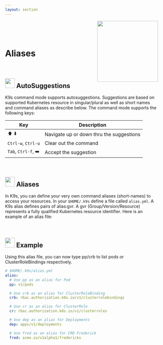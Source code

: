 ```yaml
---
layout: section
---
```


[<img src="/assets/sections/dragon_1.png" align="right" width="200" height="auto"/>](/)

<br/>
<br/>
<br/>

# Aliases

<br/>

## <img src="/assets/sections/overview.png" width="auto" height="32"/> AutoSuggestions

K9s command mode supports autosuggestions. Suggestions are based on supported Kubernetes resource in singular/plural as well as short names and command aliases as describe below. The command mode supports the following keys:

| Key                | Description                              |
| ------------------ | ---------------------------------------- |
| ⬆️ ⬇️                | Navigate up or down thru the suggestions |
| `Ctrl-w`, `Ctrl-u` | Clear out the command                    |
| `Tab`, `Ctrl-f`, ➡️ | Accept the suggestion                    |

<br/>

## <img src="/assets/sections/overview.png" width="auto" height="32"/> Aliases

In K9s, you can define your very own command aliases (short-names) to access your resources. In your `$HOME/.k9s` define a file called `alias.yml`. A K9s alias defines pairs of alias:gvr. A gvr (Group/Version/Resource) represents a fully qualified Kubernetes resource identifier. Here is an example of an alias file:


<br/>

## <img src="/assets/sections/examples.png" width="auto" height="32"/> Example

Using this alias file, you can now type pp/crb to list pods or ClusterRoleBindings respectively.

```yaml
# $HOME/.k9s/alias.yml
alias:
  # Use pp as an alias for Pod
  pp: v1/pods

  # Use crb as an alias for ClusterRoleBinding
  crb: rbac.authorization.k8s.io/v1/clusterrolebindings

  # Use cr as an alias for ClusterRole
  cr: rbac.authorization.k8s.io/v1/clusterroles

  # Use dep as an alias for Deployments
  dep: apps/v1/deployments

  # Use fred as an alias for CRD Frederick
  fred: acme.io/v1alpha1/fredericks
```
